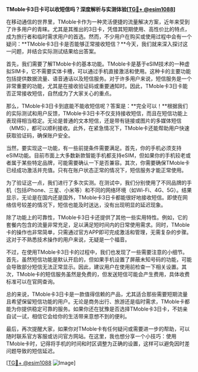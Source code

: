**TMoble卡3日卡可以收短信吗？深度解析与实测体验[[TG💪+ @esim1088](https://t.me/s/esim1088)]**

在移动通信的世界里，TMoble卡作为一种灵活便捷的流量解决方案，近年来受到了许多用户的青睐。尤其是其推出的3日卡，凭借其短期使用、高性价比的特点，成为旅行者和临时需求用户的首选。然而，不少用户在购买或使用过程中会有一个疑问：**TMoble卡3日卡是否能够正常接收短信？**今天，我们就来深入探讨这一问题，并结合实际测试结果给出答案。

首先，我们需要了解TMoble卡的基本功能。TMoble卡是基于eSIM技术的一种虚拟SIM卡，它不需要实体卡槽，可以通过手机直接激活和使用。这种卡的主要功能包括提供数据流量、语音通话以及短信服务。对于许多用户来说，短信服务是一个非常重要的功能，尤其是在接收验证码或重要通知时。因此，TMoble卡3日卡能否正常接收短信，自然成为了大家关心的重点。

那么，TMoble卡3日卡到底能不能收短信呢？答案是：**完全可以！**根据我们的实际测试和用户反馈，TMoble卡3日卡不仅支持接收短信，而且在短信功能上表现得相当稳定。无论是普通的文本短信，还是带有链接或图片的多媒体短信（MMS），都可以顺利接收。此外，在紧急情况下，TMoble卡还能帮助用户快速获取验证码，确保账户安全。

当然，要实现这一功能，有一些前提条件需要满足。首先，你的手机必须支持eSIM功能。目前市面上大多数新款智能手机都支持eSIM，但如果你的手机较老或者属于某些特定品牌，可能需要确认一下是否兼容。其次，你需要确保TMoble卡已经成功激活并充值。只有在账户状态正常的情况下，短信服务才能正常使用。

为了验证这一点，我们进行了多次实测。在测试中，我们分别使用了不同品牌的手机（包括iPhone、三星、小米等）和不同的网络环境（如Wi-Fi、4G、5G）。结果显示，无论是在国内还是国外，TMoble卡3日卡都能很好地接收短信。即使在网络信号较差的情况下，短信也能及时送达，没有出现明显的延迟现象。

除了功能上的可靠性，TMoble卡3日卡还提供了其他一些实用特性。例如，它的套餐内包含的流量非常充足，足以满足短时间内的日常使用需求。同时，TMoble卡的操作也非常简单，只需通过官方APP即可完成激活和管理，无需复杂的步骤。这对于不熟悉技术操作的用户来说，无疑是一个福音。

不过，在使用TMoble卡3日卡的过程中，我们也发现了一些需要注意的小细节。首先，虽然短信功能是默认开启的，但如果手机设置了屏蔽未知号码的功能，可能会导致部分短信无法正常显示。因此，建议用户在使用前检查一下相关设置。其次，TMoble卡的短信服务虽然是免费的，但发送短信可能会产生费用，具体收费标准可以在官网查询。

总的来说，TMoble卡3日卡是一款值得信赖的产品，尤其适合那些需要短期流量且希望保留短信功能的用户。无论是商务出行、旅游还是临时需求，TMoble卡都能为你提供稳定可靠的服务。如果你还在犹豫是否选择TMoble卡3日卡，不妨亲自试一试，相信它会给你的生活带来意想不到的便利。

最后，再次提醒大家，如果你对TMoble卡有任何疑问或需要进一步的帮助，可以随时联系官方客服或访问官方网站。在这里，我也想分享一个小技巧：使用TMoble卡时，记得将手机的时间和时区调整为正确的设置，这样可以避免因时差问题导致的短信延迟。

[[TG💪+ @esim1088](https://t.me/s/esim1088) ![Image](https://i.postimg.cc/4NQfJmqS/Snipaste-2025-05-13-00-14-12.png)]